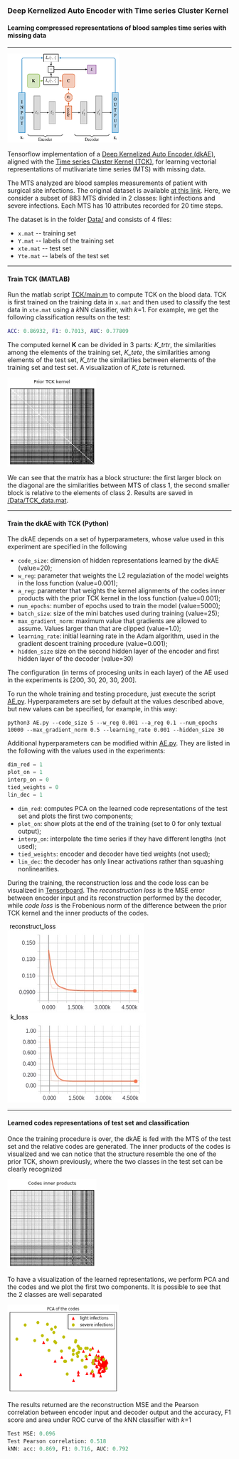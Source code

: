 ### Deep Kernelized Auto Encoder with Time series Cluster Kernel 
#### Learning compressed representations of blood samples time series with missing data
------

<img src="./imgs/kdAE_arch.png" width="250" height="200">

Tensorflow implementation of a [Deep Kernelized Auto Encoder (dkAE)](https://link.springer.com/chapter/10.1007/978-3-319-59126-1_35), 
aligned with the [Time series Cluster Kernel (TCK)](https://arxiv.org/abs/1704.00794), 
for learning vectorial representations of mutlivariate time series (MTS) with missing data.


The MTS analyzed are blood samples measurements of patient with surgical site infections.
The original dataset is available [at this link](https://groups.google.com/forum/#!topic/ml-news/MQtVkxizrrU).
Here, we consider a subset of 883 MTS divided in 2 classes: light infections and severe infections.
Each MTS has 10 attributes recorded for 20 time steps.

The dataset is in the folder [Data/](https://github.com/FilippoMB/TCK_AE/tree/master/Data) and consists of 4 files:
* `x.mat` -- training set
* `Y.mat` -- labels of the training set
* `xte.mat` -- test set
* `Yte.mat` -- labels of the test set

------
#### Train TCK (MATLAB)

Run the matlab script [TCK/main.m](https://github.com/FilippoMB/TCK_AE/blob/master/TCK/main.m) to compute TCK on the blood data. 
TCK is first trained on the training data in `x.mat` and then used to classify the test data in `xte.mat` using a *k*NN classifier, with *k*=1. For example, we get the following classification results on the test:

```matlab
ACC: 0.86932, F1: 0.7013, AUC: 0.77809
```
The computed kernel **K** can be divided in 3 parts: *K_trtr*, the similarities among the elements of the training set, *K_tete*, the similarities among elements of the test set, *K_trte* the similarities between elements of the training set and test set. A visualization of *K_tete* is returned.

<img src="./imgs/tck_kernel.png" width="200" height="200">

We can see that the matrix has a block structure: the first larger block on the diagonal are the similarities between MTS of class 1, the second smaller block is relative to the elements of class 2.
Results are saved in [/Data/TCK_data.mat](https://github.com/FilippoMB/TCK_AE/blob/master/Data/TCK_data.mat).

------
#### Train the dkAE with TCK (Python)

The dkAE depends on a set of hyperparameters, whose value used in this experiment are specified in the following
* `code_size`: dimension of hidden representations learned by the dkAE (value=20);
* `w_reg`: parameter that weights the L2 regulaziation of the model weights in the loss function (value=0.001);
* `a_reg`: parameter that weights the kernel alignments of the codes inner products with the prior TCK kernel in the loss function (value=0.001);
* `num_epochs`: number of epochs used to train the model (value=5000);
* `batch_size`: size of the mini batches used during training (value=25);
* `max_gradient_norm`: maximum value that gradients are allowed to assume. Values larger than that are clipped (value=1.0);
* `learning_rate`: initial learning rate in the Adam algorithm, used in the gradient descent training procedure (value=0.001);
* `hidden_size` size on the second hidden layer of the encoder and first hidden layer of the decoder (value=30)

The configuration (in terms of procesing units in each layer) of the AE used in the experiments is [200, 30, 20, 30, 200].

To run the whole training and testing procedure, just execute the script [AE.py](https://github.com/FilippoMB/TCK_AE/blob/master/AE.py).
Hyperparameters are set by default at the values described above, but new values can be specified, for example, in this way:
```
python3 AE.py --code_size 5 --w_reg 0.001 --a_reg 0.1 --num_epochs 10000 --max_gradient_norm 0.5 --learning_rate 0.001 --hidden_size 30
```
Additional hyperparameters can be modified within [AE.py](https://github.com/FilippoMB/TCK_AE/blob/master/AE.py). They are listed in the following with the values used in the experiments:

```python
dim_red = 1
plot_on = 1
interp_on = 0
tied_weights = 0
lin_dec = 1
```
* `dim_red`: computes PCA on the learned code representations of the test set and plots the first two components;
* `plot_on`: show plots at the end of the training (set to 0 for only textual output);
* `interp_on`: interpolate the time series if they have different lengths (not used);
* `tied_weights`: encoder and decoder have tied weights (not used);
* `lin_dec`: the decoder has only linear activations rather than squashing nonlinearities.

During the training, the reconstruction loss and the code loss can be visualized in [Tensorboard](https://www.tensorflow.org/get_started/summaries_and_tensorboard). The *reconstruction loss* is the MSE error between encoder input and its reconstruction performed by the decoder, while *code loss* is the Frobenious norm of the difference between the prior TCK kernel and the inner products of the codes.

<img src="./imgs/Selection_003.jpg">
<img src="./imgs/Selection_002.jpg">

------
#### Learned codes representations of test set and classification

Once the training procedure is over, the dkAE is fed with the MTS of the test set and the relative codes are generated.
The inner products of the codes is visualized and we can notice that the structure resemble the one of the prior TCK, shown previously, where the two classes in the test set can be clearly recognized

<img src="./imgs/learned code.png" width="200" height="200">

To have a visualization of the learned representations, we perform PCA and the codes and we plot the first two components. It is possible to see that the 2 classes are well separated

<img src="./imgs/pca.png" width="250" height="200">

The results returned are the reconstruction MSE and the Pearson correlation between encoder input and decoder output and the accuracy, F1 score and area under ROC curve of the *k*NN classifier with *k*=1
```python
Test MSE: 0.096
Test Pearson correlation: 0.518
kNN: acc: 0.869, F1: 0.716, AUC: 0.792
```
